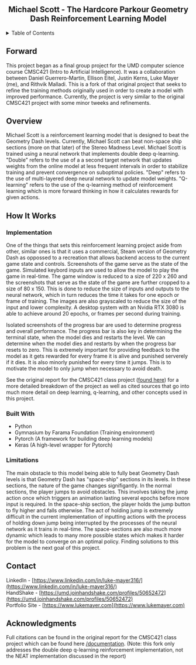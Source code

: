 <div align="center">
<h2> Michael Scott - The Hardcore Parkour Geometry Dash Reinforcement Learning Model </h2>
</div>

<!-- TABLE OF CONTENTS -->
<details>
  <summary>Table of Contents</summary>
  <ol>
    <li>
      <a href="#forward">Forward</a>
    </li>
    <li>
      <a href="#overview">Overview</a>
    </li>
    <li>
      <a href="how-it-works">How It Works</a>
      <ul>
        <li><a href="#implementation">Implementation</a></li>
        <li><a href="#built-with">Built With</a></li>
        <li><a href="#limitations">Limitations</a></li>
      </ul>
    </li>
    <li><a href="#contact">Contact</a></li>
    <li><a href="#acknowledgments">Acknowledgments</a></li>
  </ol>
</details>

## Forward

This project began as a final group project for the UMD computer science course CMSC421 (Intro to Artificial Intelligence). It was a collaboration between Daniel Guerrero-Martin, Ellison Eitel, Justin Kerns, Luke Mayer (me), and Rithvik Malladi. This is a fork of that original project that seeks to refine the training methods originally used in order to create a model with improved performance. Currently, the project is very similar to the original CMSC421 project with some
minor tweeks and refinements.

## Overview

Michael Scott is a reinforcement learning model that is designed to beat the Geometry Dash levels. Currently, Michael Scott can beat non-space ship sections (more on that later) of the Stereo Madness Level. Michael Scott is trained using a neural network that implements double deep q-learning. "Double" refers to the use of a a second target network that updates weights from the online model at less frequent intervals in order to stabilize training and prevent convergence on suboptimal policies. "Deep" refers to the use of multi-layered deep neural network to update model weights. "Q-learning" refers to the use of the q-learning method of reinforcement learning which is more forward thinking in how it calculates rewards for given actions.

## How It Works

### Implementation

One of the things that sets this reinforcement learning project aside from other, similar ones is that it uses a commercial, Steam version of Geometry Dash as oppossed to a recreation that allows backend access to the current game state and controls. Screenshots of the game serve as the state of the game. Simulated keybord inputs are used to allow the model to play the game in real-time. The game window is reduced to a size of 220 x 260 and the screenshots that serve as the state of the game are further cropped to a size of 80 x 150. This is done to reduce the size of inputs and outputs to the neural network, which in turn reduces the time it takes for one epoch or frame of training. The images are also grayscaled to reduce the size of the input and lower complexity. A desktop system with an Nvidia RTX 3080 is able to achieve around 20 epochs, or frames per second during training.

Isolated screenshots of the progress bar are used to determine progress and overall performance. The progress bar is also key in determining the terminal state, when the model dies and restarts the level. We can determine when the model dies and restarts by when the progress bar resets to zero. This is extremely important for providing feedback to the model as it gets rewarded for every frame it is alive and punished serverely if it dies. It is also minorly punished for every time it jumps. This is to motivate the model to only jump when necessary to avoid death.

See the original report for the CMSC421 class project ([found here](/documentation/)) for a more detailed breakdown of the project as well as cited sources that go into much more detail on deep learning, q-learning, and other concepts used in this project.

### Built With

- Python
- Gymnasium by Farama Foundation (Training environment)
- Pytorch (A framework for building deep learning models)
- Keras (A high-level wrapper for Pytorch)

### Limitations

The main obstacle to this model being able to fully beat Geometry Dash levels is that Geometry Dash has "space-ship" sections in its levels. In these sections, the nature of the game changes signifigantly. In the normal sections, the player jumps to avoid obstacles. This involves taking the jump action once which triggers an animation lasting several epochs before more input is required. In the space-ship section, the player holds the jump button to fly higher and falls otherwise. The act of holding jump is extremely difficult in the current implementation of inputting actions with the process of holding down jump being interrupted by the processes of the neural network as it trains in real-time. The space-sections are also much more dynamic which leads to many more possible states which makes it harder for the model to converge on an optimal policy. Finding solutions to this problem is the next goal of this project.

## Contact

LinkedIn - [https://www.linkedin.com/in/luke-mayer316/](https://www.linkedin.com/in/luke-mayer316/)  
HandShake - [https://umd.joinhandshake.com/profiles/50652472](https://umd.joinhandshake.com/profiles/50652472)  
Portfolio Site - [https://www.lukemayer.com](https://www.lukemayer.com)

## Acknowledgments

Full citations can be found in the original report for the CMSC421 class project which can be found here [/documentation](/documentation). (Note: this fork only addresses the double deep q-learning reinforcement implementation, not the NEAT implementation discussed in the report)
